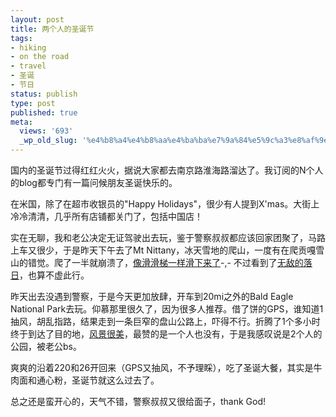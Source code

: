 ```yaml
---
layout: post
title: 两个人的圣诞节
tags:
- hiking
- on the road
- travel
- 圣诞
- 节日
status: publish
type: post
published: true
meta:
  views: '693'
  _wp_old_slug: '%e4%b8%a4%e4%b8%aa%e4%ba%ba%e7%9a%84%e5%9c%a3%e8%af%9e%e8%8a%82'
---
```

国内的圣诞节过得红红火火，据说大家都去南京路淮海路溜达了。我订阅的N个人的blog都专门有一篇问候朋友圣诞快乐的。

在米国，除了在超市收银员的"Happy Holidays"，很少有人提到X'mas。大街上冷冷清清，几乎所有店铺都关门了，包括中国店！

实在无聊，我和老公决定无证驾驶出去玩，鉴于警察叔叔都应该回家团聚了，马路上车又很少，于是昨天下午去了Mt Nittany，冰天雪地的爬山，一度有在爬贡嘎雪山的错觉。爬了一半就崩溃了，<a href="http://www.youtube.com/watch?v=kecv95Z4y6Y" target="_blank">像滑滑梯一样滑下来了</a>-,- 不过看到了<a href="http://picasaweb.google.com/ztpala/MtNittanyAdventure" target="_blank">无敌的落日</a>，也算不虚此行。

昨天出去没遇到警察，于是今天更加放肆，开车到20mi之外的Bald Eagle National Park去玩。仰慕那里很久了，因为很多人推荐。借了饼的GPS，谁知道1抽风，胡乱指路，结果走到一条巨窄的盘山公路上，吓得不行。折腾了1个多小时终于到达了目的地，<a href="http://picasaweb.google.com/ztpala/BaldEagle" target="_blank">风景很美</a>，最赞的是一个人也没有，于是我感叹说是2个人的公园，被老公bs。

爽爽的沿着220和26开回来（GPS又抽风，不予理睬），吃了圣诞大餐，其实是牛肉面和通心粉，圣诞节就这么过去了。

总之还是蛮开心的，天气不错，警察叔叔又很给面子，thank God!
